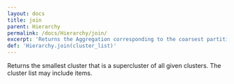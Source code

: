```yaml
---
layout: docs
title: join
parent: Hierarchy
permalink: /docs/Hierarchy/join/
excerpt: 'Returns the Aggregation corresponding to the coarsest partition made from clusters not exceeding the given scale.'
def: 'Hierarchy.join(cluster_list)'
---
```

Returns the smallest cluster that is a supercluster of all given clusters. The cluster list may include items.